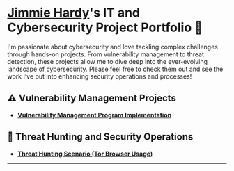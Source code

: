 # <a href="https://www.linkedin.com/in/jimmie-hardy/">Jimmie Hardy</a>'s IT and Cybersecurity Project Portfolio 🔐

I'm passionate about cybersecurity and love tackling complex challenges through hands-on projects. From vulnerability management to threat detection, these projects allow me to dive deep into the ever-evolving landscape of cybersecurity. Please feel free to check them out and see the work I’ve put into enhancing security operations and processes!


## ⚠️ Vulnerability Management Projects

- **[Vulnerability Management Program Implementation](https://github.com/jimmiehardy41/vulnerability-management-program/tree/main)**

## 🚨 Threat Hunting and Security Operations

- **[Threat Hunting Scenario (Tor Browser Usage)](https://github.com/jimmiehardy41/threat-hunting-scenario-tor-)**

<hr/>



<!--
<img width="35" alt="image" src="https://github.com/user-attachments/assets/2f41c7cd-5ea8-4475-b451-a37161b6c3fb"> 
<img width="35" alt="image" src="https://github.com/user-attachments/assets/77649969-9910-4994-8b96-74a116cfb2a8">
-->

